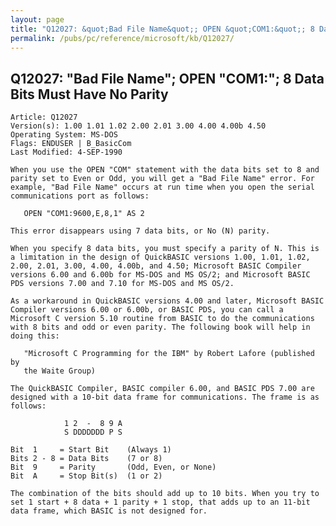 ```yaml
---
layout: page
title: "Q12027: &quot;Bad File Name&quot;; OPEN &quot;COM1:&quot;; 8 Data Bits Must Have No Parity"
permalink: /pubs/pc/reference/microsoft/kb/Q12027/
---
```


## Q12027: &quot;Bad File Name&quot;; OPEN &quot;COM1:&quot;; 8 Data Bits Must Have No Parity

	Article: Q12027
	Version(s): 1.00 1.01 1.02 2.00 2.01 3.00 4.00 4.00b 4.50
	Operating System: MS-DOS
	Flags: ENDUSER | B_BasicCom
	Last Modified: 4-SEP-1990
	
	When you use the OPEN "COM" statement with the data bits set to 8 and
	parity set to Even or Odd, you will get a "Bad File Name" error. For
	example, "Bad File Name" occurs at run time when you open the serial
	communications port as follows:
	
	   OPEN "COM1:9600,E,8,1" AS 2
	
	This error disappears using 7 data bits, or No (N) parity.
	
	When you specify 8 data bits, you must specify a parity of N. This is
	a limitation in the design of QuickBASIC versions 1.00, 1.01, 1.02,
	2.00, 2.01, 3.00, 4.00, 4.00b, and 4.50; Microsoft BASIC Compiler
	versions 6.00 and 6.00b for MS-DOS and MS OS/2; and Microsoft BASIC
	PDS versions 7.00 and 7.10 for MS-DOS and MS OS/2.
	
	As a workaround in QuickBASIC versions 4.00 and later, Microsoft BASIC
	Compiler versions 6.00 or 6.00b, or BASIC PDS, you can call a
	Microsoft C version 5.10 routine from BASIC to do the communications
	with 8 bits and odd or even parity. The following book will help in
	doing this:
	
	   "Microsoft C Programming for the IBM" by Robert Lafore (published by
	   the Waite Group)
	
	The QuickBASIC Compiler, BASIC compiler 6.00, and BASIC PDS 7.00 are
	designed with a 10-bit data frame for communications. The frame is as
	follows:
	
	            1 2  -  8 9 A
	            S DDDDDDD P S
	
	Bit  1     = Start Bit    (Always 1)
	Bits 2 - 8 = Data Bits    (7 or 8)
	Bit  9     = Parity       (Odd, Even, or None)
	Bit  A     = Stop Bit(s)  (1 or 2)
	
	The combination of the bits should add up to 10 bits. When you try to
	set 1 start + 8 data + 1 parity + 1 stop, that adds up to an 11-bit
	data frame, which BASIC is not designed for.
